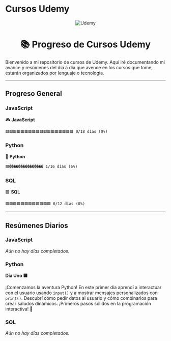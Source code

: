 # Cursos Udemy

<div align="center">
	<img src="https://img.shields.io/badge/Udemy-Cursos%20en%20progreso-blueviolet?style=for-the-badge&logo=udemy" alt="Udemy" />
	<h1>📚 Progreso de Cursos Udemy</h1>
</div>

Bienvenido a mi repositorio de cursos de Udemy. Aquí iré documentando mi avance y resúmenes del día a día que avence en los cursos que tome, estarán organizados por lenguaje o tecnología.

---


## Progreso General

### JavaScript
🎮 **JavaScript**
```
🟥🟥🟥🟥🟥🟥🟥🟥🟥🟥🟥🟥🟥🟥🟥🟥🟥🟥 0/18 días (0%)
```

### Python
🐍 **Python**
```
🟦��������������� 1/16 días (6%)
```

### SQL
🟩 **SQL**
```
🟩🟩🟩🟩🟩🟩🟩🟩🟩🟩🟩🟩 0/12 días (0%)
```

---

## Resúmenes Diarios

### JavaScript
*Aún no hay días completados.*

### Python
**Día Uno 🟦**

¡Comenzamos la aventura Python!
En este primer día aprendí a interactuar con el usuario usando `input()` y a mostrar mensajes personalizados con `print()`.
Descubrí cómo pedir datos al usuario y cómo combinarlos para crear saludos dinámicos.
¡Primeros pasos sólidos en la programación interactiva! 🚀

### SQL
*Aún no hay días completados.*

